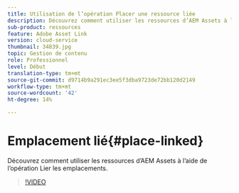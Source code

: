 ```yaml
---
title: Utilisation de l’opération Placer une ressource liée
description: Découvrez comment utiliser les ressources d’AEM Assets à l’aide de l’opération Lier les emplacements.
sub-product: ressources
feature: Adobe Asset Link
version: cloud-service
thumbnail: 34839.jpg
topic: Gestion de contenu
role: Professionnel
level: Début
translation-type: tm+mt
source-git-commit: d9714b9a291ec3ee5f3dba9723de72bb120d2149
workflow-type: tm+mt
source-wordcount: '42'
ht-degree: 14%

---
```



# Emplacement lié{#place-linked}

Découvrez comment utiliser les ressources d’AEM Assets à l’aide de l’opération Lier les emplacements.

>[!VIDEO](https://video.tv.adobe.com/v/34839/?quality=12)

